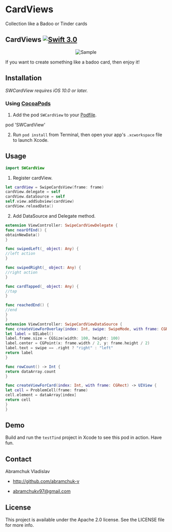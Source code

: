 # CardViews
Collection like a Badoo or Tinder cards
## CardViews [![Swift 3.0](https://img.shields.io/badge/Swift-4.0-orange.svg?style=flat)](https://developer.apple.com/swift/)
<p align="center">
<img src="https://user-images.githubusercontent.com/26678744/35629853-c513c8cc-06b0-11e8-9e44-d14c1913e3dd.gif" alt="Sample">
</p>

If you want to create something like a badoo card, then enjoy it!

## Installation
*SWCardView requires iOS 10.0 or later.*

### Using [CocoaPods](http://cocoapods.org)

1.  Add the pod `SWCardView` to your [Podfile](http://guides.cocoapods.org/using/the-podfile.html).

pod 'SWCardView'

2.  Run `pod install` from Terminal, then open your app's `.xcworkspace` file to launch Xcode.

## Usage

```swift
import SWCardView
```

1. Register cardView.
```swift
let cardView = SwipeCardsView(frame: frame)
cardView.delegate = self
cardView.dataSource = self
self.view.addSubview(cardView)
cardView.reloadData()
```
2. Add DataSource and Delegate method.
```swift
extension ViewController: SwipeCardViewDelegate {
func nearOfEnd() {
obtainNewData()
}

func swipedLeft(_ object: Any) {
//left action
}

func swipedRight(_ object: Any) {
//right action
}

func cardTapped(_ object: Any) {
//tap
}

func reachedEnd() {
//end
}
}
extension ViewController: SwipeCardViewDataSource {
func createViewForOverlay(index: Int, swipe: SwipeMode, with frame: CGRect) -> UIView {
let label = UILabel()
label.frame.size = CGSize(width: 100, height: 100)
label.center = CGPoint(x: frame.width / 2, y: frame.height / 2)
label.text = swipe == .right ? "right" : "left"
return label
}

func rowCount() -> Int {
return dataArray.count
}

func createViewForCard(index: Int, with frame: CGRect) -> UIView {
let cell = ProblemCell(frame: frame)
cell.element = dataArray[index]
return cell
}
}
```



## Demo

Build and run the `testTind` project in Xcode to see this pod in action.
Have fun.

## Contact

Abramchuk Vladislav

- http://github.com/abramchuk-v

- abramchukv97@gmail.com

## License

This project is available under the Apache 2.0 license. See the LICENSE file for more info.
